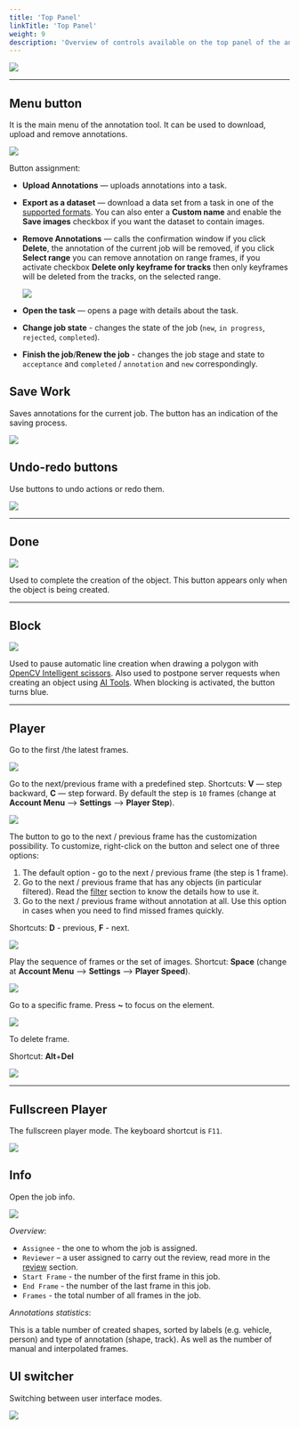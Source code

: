 ```yaml
---
title: 'Top Panel'
linkTitle: 'Top Panel'
weight: 9
description: 'Overview of controls available on the top panel of the annotation tool.'
---
```


![](/images/image035.jpg)

---

## Menu button

It is the main menu of the annotation tool. It can be used to download, upload and remove annotations.

![](/images/image051.jpg)

Button assignment:

- **Upload Annotations** — uploads annotations into a task.
- **Export as a dataset** — download a data set from a task in one of the [supported formats](/docs/manual/advanced/formats/).
  You can also enter a **Custom name** and enable the **Save images**
  checkbox if you want the dataset to contain images.
- **Remove Annotations** — calls the confirmation window if you click **Delete**, the annotation of the current job
  will be removed, if you click **Select range** you can remove annotation on range frames, if you activate checkbox
  **Delete only keyframe for tracks** then only keyframes will be deleted from the tracks, on the selected range.

  ![](/images/image229.jpg)

- **Open the task** — opens a page with details about the task.
- **Change job state** - changes the state of the job (`new`, `in progress`, `rejected`, `completed`).
- **Finish the job**/**Renew the job** - changes the job stage and state
  to `acceptance` and `completed` / `annotation` and `new` correspondingly.

## Save Work

Saves annotations for the current job. The button has an indication of the saving process.

![](/images/image141.jpg)

## Undo-redo buttons

Use buttons to undo actions or redo them.

![](/images/image061.jpg)

---

## Done

![](/images/image223.jpg)

Used to complete the creation of the object. This button appears only when the object is being created.

---

## Block

![](/images/image226.jpg)

Used to pause automatic line creation when drawing a polygon with
[OpenCV Intelligent scissors](/docs/manual/advanced/opencv-tools/#intelligent-scissors).
Also used to postpone server requests when creating an object using [AI Tools](/docs/manual/advanced/ai-tools/).
When blocking is activated, the button turns blue.

---

## Player

Go to the first /the latest frames.

![](/images/image036.jpg)

Go to the next/previous frame with a predefined step. Shortcuts:
**V** — step backward, **C** — step forward. By default the step is `10` frames
(change at **Account Menu** —> **Settings** —> **Player Step**).

![](/images/image037.jpg)

The button to go to the next / previous frame has the customization possibility.
To customize, right-click on the button and select one of three options:

1. The default option - go to the next / previous frame (the step is 1 frame).
2. Go to the next / previous frame that has any objects (in particular filtered).
   Read the [filter](/docs/manual/advanced/filter/) section to know the details how to use it.
3. Go to the next / previous frame without annotation at all.
   Use this option in cases when you need to find missed frames quickly.

Shortcuts: **D** - previous, **F** - next.

![](/images/image040.jpg)

Play the sequence of frames or the set of images.
Shortcut: **Space** (change at **Account Menu** —> **Settings** —> **Player Speed**).

![](/images/image041.jpg)

Go to a specific frame. Press **~** to focus on the element.

![](/images/image060.jpg)

To delete frame.

Shortcut: **Alt**+**Del**

![](/images/delete_frame.jpg)

---

## Fullscreen Player

The fullscreen player mode. The keyboard shortcut is `F11`.

![](/images/image143.jpg)

## Info

Open the job info.

![](/images/image144_detrac.jpg)

_Overview_:

- `Assignee` - the one to whom the job is assigned.
- `Reviewer` – a user assigned to carry out the review,
  read more in the [review](/docs/manual/advanced/review) section.
- `Start Frame` - the number of the first frame in this job.
- `End Frame` - the number of the last frame in this job.
- `Frames` - the total number of all frames in the job.

_Annotations statistics_:

This is a table number of created shapes, sorted by labels (e.g. vehicle, person)
and type of annotation (shape, track). As well as the number of manual and interpolated frames.

## UI switcher

Switching between user interface modes.

![](/images/image145.jpg)
